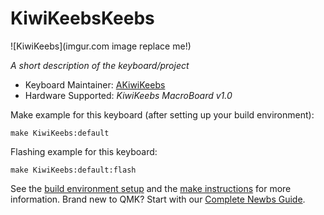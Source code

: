 # KiwiKeebsKeebs

![KiwiKeebs](imgur.com image replace me!)

*A short description of the keyboard/project*

* Keyboard Maintainer: [AKiwiKeebs](https://github.com/akiwi92)
* Hardware Supported: *KiwiKeebs MacroBoard v1.0*


Make example for this keyboard (after setting up your build environment):

    make KiwiKeebs:default

Flashing example for this keyboard:

    make KiwiKeebs:default:flash

See the [build environment setup](https://docs.qmk.fm/#/getting_started_build_tools) and the [make instructions](https://docs.qmk.fm/#/getting_started_make_guide) for more information. Brand new to QMK? Start with our [Complete Newbs Guide](https://docs.qmk.fm/#/newbs).
